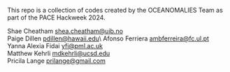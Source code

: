 This repo is a collection of codes created by the OCEANOMALIES Team as part of the PACE Hackweek 2024.

Shae Cheatham shea.cheatham@uib.no\
Paige Dillen pdillen@hawaii.edu\ 
Afonso Ferriera ambferreira@fc.ul.pt\
Yanna Alexia Fidai yfi@pml.ac.uk\
Matthew Kehrli mdkehrli@ucsd.edu\
Pricila Lange prilange@gmail.com
